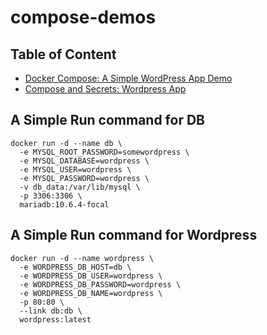 # compose-demos


## Table of Content

- [Docker Compose: A Simple WordPress App Demo](https://github.com/ajeetraina/compose-demos/blob/main/wordpress/README.md)
- [Compose and Secrets: Wordpress App](https://github.com/ajeetraina/compose-demos/tree/main/wordpress/secrets/README.md)

## A Simple Run command for DB

```
docker run -d --name db \
  -e MYSQL_ROOT_PASSWORD=somewordpress \
  -e MYSQL_DATABASE=wordpress \
  -e MYSQL_USER=wordpress \
  -e MYSQL_PASSWORD=wordpress \
  -v db_data:/var/lib/mysql \
  -p 3306:3306 \
  mariadb:10.6.4-focal
```


## A Simple Run command for Wordpress


```
docker run -d --name wordpress \
  -e WORDPRESS_DB_HOST=db \
  -e WORDPRESS_DB_USER=wordpress \
  -e WORDPRESS_DB_PASSWORD=wordpress \
  -e WORDPRESS_DB_NAME=wordpress \
  -p 80:80 \
  --link db:db \
  wordpress:latest
```

